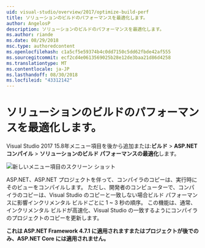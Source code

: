 ```yaml
---
uid: visual-studio/overview/2017/optimize-build-perf
title: ソリューションのビルドのパフォーマンスを最適化します。
author: AngelosP
description: ソリューションのビルドのパフォーマンスを最適化します。
ms.author: riande
ms.date: 08/29/2018
msc.type: authoredcontent
ms.openlocfilehash: c1a5cf5e59374b4c0dd7150c5dd62fbde42af555
ms.sourcegitcommit: ecf2cd4e0613569025b28e12de3baa21d86d4258
ms.translationtype: MT
ms.contentlocale: ja-JP
ms.lasthandoff: 08/30/2018
ms.locfileid: "43312142"
---
```

# <a name="optimize-build-performance-for-solution"></a>ソリューションのビルドのパフォーマンスを最適化します。

Visual Studio 2017 15.8年メニュー項目を後から追加または:**ビルド** > **ASP.NET コンパイル** > **ソリューションのビルド パフォーマンスの最適化**します。

![新しいメニュー項目のスクリーン ショット](optimize-build-perf/_static/optimize-build-performance-for-solution.png)

ASP.NET、ASP.NET プロジェクトを伴って、コンパイラのコピーは、実行時にそのビューをコンパイルします。 ただし、開発者のコンピューターで、コンパイラのコピーは、Visual Studio のコピーと一致しない場合ビルド パフォーマンスに影響インクリメンタル ビルドごとに 1 ~ 3 秒の順序。 この機能は、通常、インクリメンタル ビルドが高速化、Visual Studio の一致するようにコンパイラのプロジェクトのコピーを更新します。

**これは ASP.NET Framework 4.7.1 に適用されますまたはプロジェクトが後でのみ、ASP.NET Core には適用されません。**
